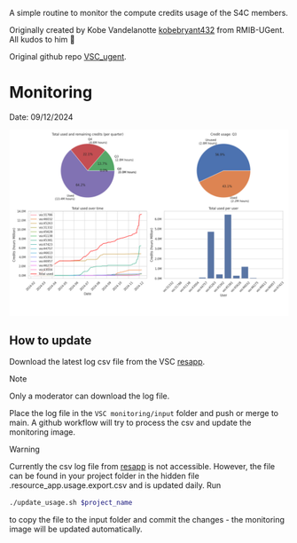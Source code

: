 A simple routine to monitor the compute credits usage of the S4C members.

Originally created by Kobe Vandelanotte [kobebryant432](https://github.com/kobebryant432) from RMIB-UGent. All kudos to him :clap:

Original github repo [VSC_ugent](https://github.com/kobebryant432/VSC_ugent). 

# Monitoring
Date: 09/12/2024

![](VSC_monitoring/output/monitoring.png)

## How to update
Download the latest log csv file from the VSC [resapp](https://resapp.hpc.ugent.be/).

> [!NOTE]  
> Only a moderator can download the log file.

Place the log file in the `VSC monitoring/input` folder and push or merge to main. 
A github workflow will try to process the csv and update the monitoring image.

> [!WARNING]
> Currently the csv log file from [resapp](https://resapp.hpc.ugent.be/) is not accessible.
>  However, the file can be found in your project folder in the hidden file .resource_app.usage.export.csv and is updated daily. Run 
> ```bash
> ./update_usage.sh $project_name
> ```
> to copy the file to the input folder and commit the changes - the monitoring image will be updated automatically.

